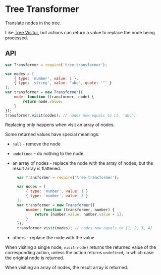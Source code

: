 # Tree Transformer

Translate nodes in the tree.

Like [Tree Visitor](https://github.com/curvedmark/tree-visitor), but actions can return a value to replace the node being processed.

## API

```javascript
var Transformer = require('tree-transformer');

var nodes = [
	{ type: 'number', value: 1 },
	{ type: 'string', value: 'abc', quote: '"' }
];
var transformer = new Transformer({
	node: function (transformer, node) {
	    return node.value;
	}
});
transformer.visit(nodes); // nodes now equals to [1, 'abc']
```

Replacing only happens when visit an array of nodes.

Some returned values have special meanings:

* `null` - remove the node
* `undefined` - do nothing to the node
* an array of nodes - replace the node with the array of nodes, but the result array is flattened.

  ```javascript
  	var Transformer = require('tree-transformer');

  	var nodes = [
  		{ type: 'number', value: 1 }
  		{ type: 'number', value: 3 }
  	];
  	var transformer = new Transformer({
  		number: function (transformer, number) {
  		    return [number.value, number.value + 1];
  		}
  	});
  	transformer.visit(nodes); // nodes now equals to [1, 2, 3, 4]
  ```
* others - replace the node with the value

When visiting a single node, `visit(node)` returns the returned value of the corresponding action, unless the action returns `undefined`, in which case the original node is returned.

When visiting an array of nodes, the result array is returned.